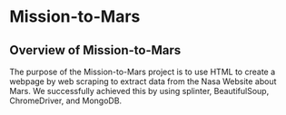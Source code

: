 # Mission-to-Mars

## Overview of Mission-to-Mars
The purpose of the Mission-to-Mars project is to use HTML to create a webpage by web scraping to extract data from the Nasa Website about Mars. We successfully achieved this by using splinter, BeautifulSoup, ChromeDriver, and MongoDB.
